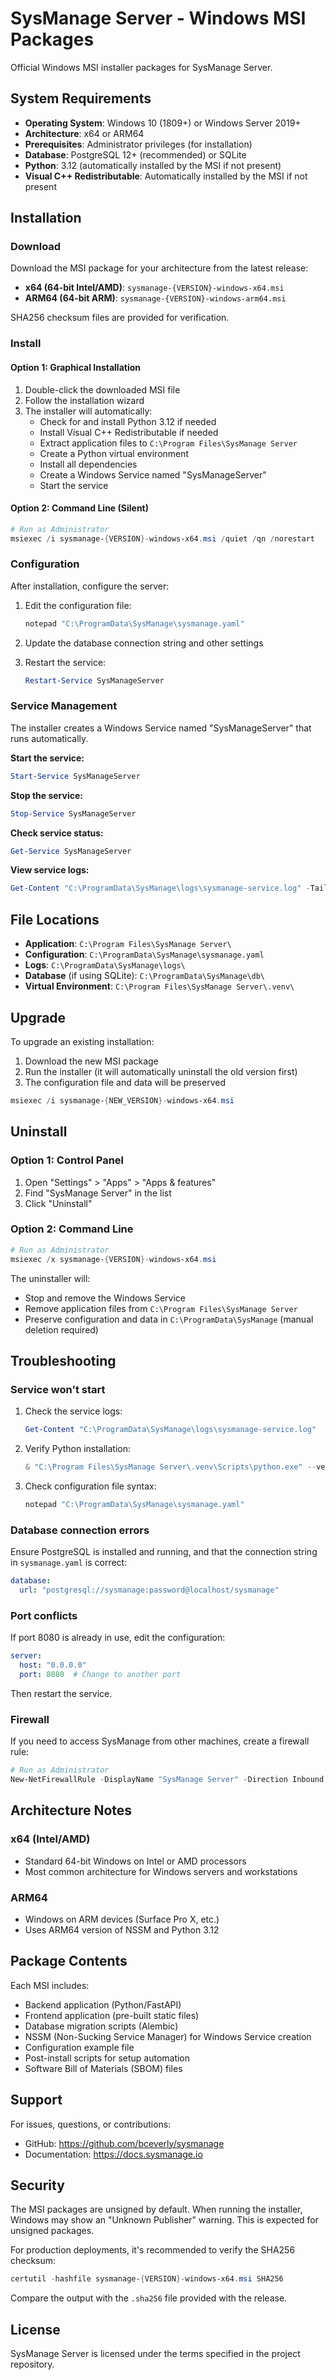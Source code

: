 # SysManage Server - Windows MSI Packages

Official Windows MSI installer packages for SysManage Server.

## System Requirements

- **Operating System**: Windows 10 (1809+) or Windows Server 2019+
- **Architecture**: x64 or ARM64
- **Prerequisites**: Administrator privileges (for installation)
- **Database**: PostgreSQL 12+ (recommended) or SQLite
- **Python**: 3.12 (automatically installed by the MSI if not present)
- **Visual C++ Redistributable**: Automatically installed by the MSI if not present

## Installation

### Download

Download the MSI package for your architecture from the latest release:

- **x64 (64-bit Intel/AMD)**: `sysmanage-{VERSION}-windows-x64.msi`
- **ARM64 (64-bit ARM)**: `sysmanage-{VERSION}-windows-arm64.msi`

SHA256 checksum files are provided for verification.

### Install

#### Option 1: Graphical Installation

1. Double-click the downloaded MSI file
2. Follow the installation wizard
3. The installer will automatically:
   - Check for and install Python 3.12 if needed
   - Install Visual C++ Redistributable if needed
   - Extract application files to `C:\Program Files\SysManage Server`
   - Create a Python virtual environment
   - Install all dependencies
   - Create a Windows Service named "SysManageServer"
   - Start the service

#### Option 2: Command Line (Silent)

```powershell
# Run as Administrator
msiexec /i sysmanage-{VERSION}-windows-x64.msi /quiet /qn /norestart
```

### Configuration

After installation, configure the server:

1. Edit the configuration file:
   ```powershell
   notepad "C:\ProgramData\SysManage\sysmanage.yaml"
   ```

2. Update the database connection string and other settings

3. Restart the service:
   ```powershell
   Restart-Service SysManageServer
   ```

### Service Management

The installer creates a Windows Service named "SysManageServer" that runs automatically.

**Start the service:**
```powershell
Start-Service SysManageServer
```

**Stop the service:**
```powershell
Stop-Service SysManageServer
```

**Check service status:**
```powershell
Get-Service SysManageServer
```

**View service logs:**
```powershell
Get-Content "C:\ProgramData\SysManage\logs\sysmanage-service.log" -Tail 50
```

## File Locations

- **Application**: `C:\Program Files\SysManage Server\`
- **Configuration**: `C:\ProgramData\SysManage\sysmanage.yaml`
- **Logs**: `C:\ProgramData\SysManage\logs\`
- **Database** (if using SQLite): `C:\ProgramData\SysManage\db\`
- **Virtual Environment**: `C:\Program Files\SysManage Server\.venv\`

## Upgrade

To upgrade an existing installation:

1. Download the new MSI package
2. Run the installer (it will automatically uninstall the old version first)
3. The configuration file and data will be preserved

```powershell
msiexec /i sysmanage-{NEW_VERSION}-windows-x64.msi
```

## Uninstall

### Option 1: Control Panel

1. Open "Settings" > "Apps" > "Apps & features"
2. Find "SysManage Server" in the list
3. Click "Uninstall"

### Option 2: Command Line

```powershell
# Run as Administrator
msiexec /x sysmanage-{VERSION}-windows-x64.msi
```

The uninstaller will:
- Stop and remove the Windows Service
- Remove application files from `C:\Program Files\SysManage Server`
- Preserve configuration and data in `C:\ProgramData\SysManage` (manual deletion required)

## Troubleshooting

### Service won't start

1. Check the service logs:
   ```powershell
   Get-Content "C:\ProgramData\SysManage\logs\sysmanage-service.log"
   ```

2. Verify Python installation:
   ```powershell
   & "C:\Program Files\SysManage Server\.venv\Scripts\python.exe" --version
   ```

3. Check configuration file syntax:
   ```powershell
   notepad "C:\ProgramData\SysManage\sysmanage.yaml"
   ```

### Database connection errors

Ensure PostgreSQL is installed and running, and that the connection string in `sysmanage.yaml` is correct:

```yaml
database:
  url: "postgresql://sysmanage:password@localhost/sysmanage"
```

### Port conflicts

If port 8080 is already in use, edit the configuration:

```yaml
server:
  host: "0.0.0.0"
  port: 8080  # Change to another port
```

Then restart the service.

### Firewall

If you need to access SysManage from other machines, create a firewall rule:

```powershell
# Run as Administrator
New-NetFirewallRule -DisplayName "SysManage Server" -Direction Inbound -LocalPort 8080 -Protocol TCP -Action Allow
```

## Architecture Notes

### x64 (Intel/AMD)
- Standard 64-bit Windows on Intel or AMD processors
- Most common architecture for Windows servers and workstations

### ARM64
- Windows on ARM devices (Surface Pro X, etc.)
- Uses ARM64 version of NSSM and Python 3.12

## Package Contents

Each MSI includes:
- Backend application (Python/FastAPI)
- Frontend application (pre-built static files)
- Database migration scripts (Alembic)
- NSSM (Non-Sucking Service Manager) for Windows Service creation
- Configuration example file
- Post-install scripts for setup automation
- Software Bill of Materials (SBOM) files

## Support

For issues, questions, or contributions:
- GitHub: https://github.com/bceverly/sysmanage
- Documentation: https://docs.sysmanage.io

## Security

The MSI packages are unsigned by default. When running the installer, Windows may show an "Unknown Publisher" warning. This is expected for unsigned packages.

For production deployments, it's recommended to verify the SHA256 checksum:

```powershell
certutil -hashfile sysmanage-{VERSION}-windows-x64.msi SHA256
```

Compare the output with the `.sha256` file provided with the release.

## License

SysManage Server is licensed under the terms specified in the project repository.
